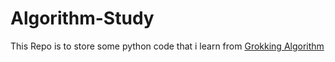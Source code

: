 # Algorithm-Study

This Repo is to store some python code that i learn from [Grokking Algorithm](https://github.com/egonSchiele/grokking_algorithms/blob/master/README.md)
